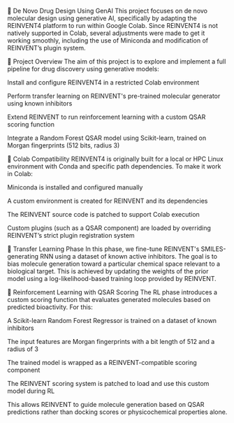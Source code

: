 🧬 De Novo Drug Design Using GenAI
This project focuses on de novo molecular design using generative AI, specifically by adapting the REINVENT4 platform to run within Google Colab. Since REINVENT4 is not natively supported in Colab, several adjustments were made to get it working smoothly, including the use of Miniconda and modification of REINVENT’s plugin system.

🚀 Project Overview
The aim of this project is to explore and implement a full pipeline for drug discovery using generative models:

Install and configure REINVENT4 in a restricted Colab environment

Perform transfer learning on REINVENT's pre-trained molecular generator using known inhibitors

Extend REINVENT to run reinforcement learning with a custom QSAR scoring function

Integrate a Random Forest QSAR model using Scikit-learn, trained on Morgan fingerprints (512 bits, radius 3)

🔧 Colab Compatibility
REINVENT4 is originally built for a local or HPC Linux environment with Conda and specific path dependencies. To make it work in Colab:

Miniconda is installed and configured manually

A custom environment is created for REINVENT and its dependencies

The REINVENT source code is patched to support Colab execution

Custom plugins (such as a QSAR component) are loaded by overriding REINVENT’s strict plugin registration system

🧠 Transfer Learning Phase
In this phase, we fine-tune REINVENT's SMILES-generating RNN using a dataset of known active inhibitors. The goal is to bias molecule generation toward a particular chemical space relevant to a biological target. This is achieved by updating the weights of the prior model using a log-likelihood-based training loop provided by REINVENT.

🧪 Reinforcement Learning with QSAR Scoring
The RL phase introduces a custom scoring function that evaluates generated molecules based on predicted bioactivity. For this:

A Scikit-learn Random Forest Regressor is trained on a dataset of known inhibitors

The input features are Morgan fingerprints with a bit length of 512 and a radius of 3

The trained model is wrapped as a REINVENT-compatible scoring component

The REINVENT scoring system is patched to load and use this custom model during RL

This allows REINVENT to guide molecule generation based on QSAR predictions rather than docking scores or physicochemical properties alone.
